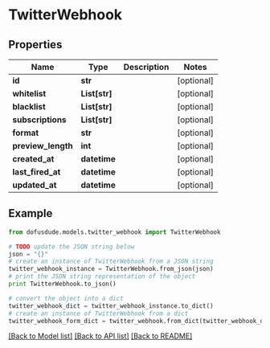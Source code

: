 # TwitterWebhook


## Properties

Name | Type | Description | Notes
------------ | ------------- | ------------- | -------------
**id** | **str** |  | [optional] 
**whitelist** | **List[str]** |  | [optional] 
**blacklist** | **List[str]** |  | [optional] 
**subscriptions** | **List[str]** |  | [optional] 
**format** | **str** |  | [optional] 
**preview_length** | **int** |  | [optional] 
**created_at** | **datetime** |  | [optional] 
**last_fired_at** | **datetime** |  | [optional] 
**updated_at** | **datetime** |  | [optional] 

## Example

```python
from dofusdude.models.twitter_webhook import TwitterWebhook

# TODO update the JSON string below
json = "{}"
# create an instance of TwitterWebhook from a JSON string
twitter_webhook_instance = TwitterWebhook.from_json(json)
# print the JSON string representation of the object
print TwitterWebhook.to_json()

# convert the object into a dict
twitter_webhook_dict = twitter_webhook_instance.to_dict()
# create an instance of TwitterWebhook from a dict
twitter_webhook_form_dict = twitter_webhook.from_dict(twitter_webhook_dict)
```
[[Back to Model list]](../README.md#documentation-for-models) [[Back to API list]](../README.md#documentation-for-api-endpoints) [[Back to README]](../README.md)



